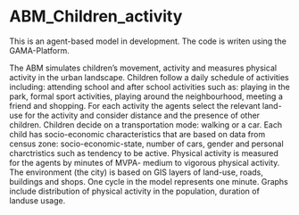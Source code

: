 # ABM_Children_activity
This is an agent-based model in development.
The code is writen using the GAMA-Platform.

The ABM simulates children’s movement, activity and measures physical activity in the urban landscape.
Children follow a daily schedule of activities including: attending school and after school activities such as: playing in the park, formal sport activities, playing around the neighbourhood, meeting a friend and shopping.
For each activity the agents select the relevant land-use for the activity and consider distance and the presence of other children.
Children decide on a transportation mode: walking or a car.
Each child has socio-economic characteristics that are based on data from census zone: socio-economic-state, number of cars, gender and personal charctristics such as tendency to be active.
Physical activity is measured for the agents by minutes of MVPA- medium to vigorous physical activity.
The environment (the city) is based on GIS layers of land-use, roads, buildings and shops.
One cycle in the model represents one minute.
Graphs include distribution of physical activity in the population, duration of landuse usage.
 

